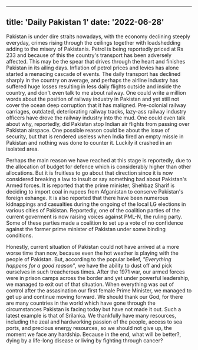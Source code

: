 
---
title: 'Daily Pakistan 1'
date: '2022-06-28'
---

Pakistan is under dire straits nowadays, with the economy declining steeply everyday, crimes rising through the ceilings together with loadshedding adding to the misery of Pakistanis. Petrol is being reportedly priced at Rs 233 and because of this the country's transport has been adversely affected. This may be the spear that drives through the heart and finishes Pakistan in its ailing days. Inflation of petrol prices and levies has alone started a menacing cascade of events. The daily transport has declined sharply in the country on average, and perhaps the airline industry has suffered huge losses resulting in less daily flights outside and inside the country, and don't even talk to me about railway. One could write a million words about the position of railway industry in Pakistan and yet still not cover the ocean deep corruption that it has maligned. Pre-colonial railway carriages, outdated, deteriorating railway tracks, lazy-ass railway industry officers have drove the railway industry into the mud. One could even talk about why, reportedly,  did Pakistan stop Indian air flights from passing over Pakistan airspace. One possible reason could be about the issue of security, but that is rendered useless when India fired an empty missle in Pakistan and nothing was done to counter it. Luckily it crashed in an isolated area. 

Perhaps the main reason we have reached at this stage is reportedly, due to the allocation of budget for defence which is considerably higher than other allocations. But it is fruitless to go about that direction since it is now considered breaking a law to insult or say something bad about Pakistan's Armed forces. It is reported that the prime minister, Shehbaz Sharif is deciding to import coal in rupees from Afganistan to conserve Pakistan's foreign exhange. It is also reported that there have been numerous kidnappings and casualties during the ongoing of the local LG elections in various cities of Pakistan. Reportedly, one of the coalition parties of the current goverment is now raising voices against PML-N, the ruling party. Some of these parties made a coalition to set up a vote of no confidence against the former prime minister of Pakistan under some binding conditions. 

Honestly, current situation of Pakistan could not have arrived at a more worse time than now, because even the hot weather is playing with the people of Pakistan. But, according to the popular belief, _"Everything happens for a good reason"_, we have the ability to dust off and pick ourselves in such treacherous times. After the 1971 war, our armed forces were in prison camps across the border and yet under powerful leadership, we managed to exit out of that situation. When everything was out of control after the assasination our first female Prime Minister, we managed to get up and continue moving forward. We should thank our God, for there are many countries in the world which have gone through the circumstances Pakistan is facing today but have not made it out. Such a latest example is that of Srilanka. We thankfully have many resources, including the zeal and hardworking passion of the people, access to sea ports, and precious energy resources, so we should not give up, the moment we face any hardship. Because in the end, what will be better?, dying by a life-long disease or living by fighting through cancer?
